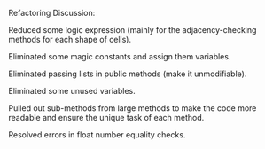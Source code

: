 Refactoring Discussion:

Reduced some logic expression (mainly for the adjacency-checking methods for each shape of cells).

Eliminated some magic constants and assign them variables.

Eliminated passing lists in public methods (make it unmodifiable).

Eliminated some unused variables. 

Pulled out sub-methods from large methods to make the code more readable and ensure the unique task of each method.

Resolved errors in float number equality checks. 

